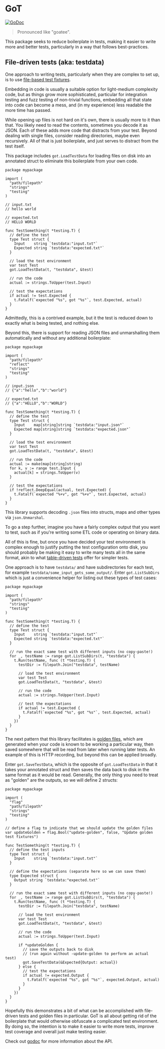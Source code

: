 # GoT

[![GoDoc][godoc-badge]][godoc]

> Pronounced like "goatee".

This package seeks to reduce boilerplate in tests, making it easier to write
more and better tests, particularly in a way that follows best-practices.


## File-driven tests (aka: testdata)

One approach to writing tests, particularly when they are complex to set up, is
to use [file-based test fixtures][dave-cheney-test-fixtures].

Embedding in code is usually a suitable option for light-medium complexity code,
but as things grow more sophisticated, particular for integration testing and
fuzz testing of non-trivial functions, embedding all that state into code can
become a mess, and (in my experience) less readable the more time has passed.

While opening up files is not hard on it's own, there is usually more to it than
that. You likely need to read the contents, sometimes you decode it as JSON.
Each of these adds more code that distracts from your test. Beyond dealing with
single files, consider reading directories, maybe even recursively. All of that
is just boilerplate, and just serves to distract from the test itself.

This package includes `got.LoadTestData` for loading files on disk into an
annotated struct to eliminate this boilerplate from your own code.

```golang
package mypackage

import (
  "path/filepath"
  "strings"
  "testing"
)

// input.txt
// hello world

// expected.txt
// HELLO WORLD

func TestSomething(t *testing.T) {
  // define the test
  type Test struct {
    Input    string `testdata:"input.txt"`
    Expected string `testdata:"expected.txt"`
  }

  // load the test environment
  var test Test
  got.LoadTestData(t, "testdata", &test)

  // run the code
  actual := strings.ToUpper(test.Input)

  // test the expectations
  if actual != test.Expected {
    t.Fatalf(`expected "%s", got "%s"`, test.Expected, actual)
  }
}
```

Admittedly, this is a contrived example, but it the test is reduced down to
exactly what is being tested, and nothing else.

Beyond this, there is support for reading JSON files and unmarshalling them
automatically and without any additional boilerplate:

```golang
package mypackage

import (
  "path/filepath"
  "reflect"
  "strings"
  "testing"
)

// input.json
// {"a":"hello","b":"world"}

// expected.txt
// {"a":"HELLO","b":"WORLD"}

func TestSomething(t *testing.T) {
  // define the test
  type Test struct {
    Input    map[string]string `testdata:"input.json"`
    Expected map[string]string `testdata:"expected.json"`
  }

  // load the test environment
  var test Test
  got.LoadTestData(t, "testdata", &test)

  // run the code
  actual := make(map[string]string)
  for k, v := range test.Input {
    actual[k] = strings.ToUpper(v)
  }

  // test the expectations
  if !reflect.DeepEqual(actual, test.Expected) {
    t.Fatalf(`expected "%+v", got "%+v"`, test.Expected, actual)
  }
}
```

This library supports decoding `.json` files into structs, maps and other types
via `json.Unmarshal`.

To go a step further, imagine you have a fairly complex output that you want to
test, such as if you're writing some ETL code or operating on binary data.

All of this is fine, but once you have decided your test environment is complex
enough to justify putting the test configuration onto disk, you should probably
be making it easy to write many tests all in the same format, akin to what
[table-driven tests][table-driven-tests] offer for simpler tests.

One approach is to have `testdata/` and have subdirectories for each test, for
example `testdata/some_input_gets_some_output/`. Enter `got.ListSubDirs` which
is just a convenience helper for listing out these types of test cases:

```golang
package mypackage

import (
  "path/filepath"
  "strings"
  "testing"
)

func TestSomething(t *testing.T) {
  // define the test
  type Test struct {
    Input    string `testdata:"input.txt"`
    Expected string `testdata:"expected.txt"`
  }

  // run the exact same test with different inputs (no copy-paste!)
  for _, testName := range got.ListSubDirs(t, "testdata") {
    t.Run(testName, func (t *testing.T) {
      testDir := filepath.Join("testdata", testName)

      // load the test environment
      var test Test
      got.LoadTestData(t, "testdata", &test)

      // run the code
      actual := strings.ToUpper(test.Input)

      // test the expectations
      if actual != test.Expected {
        t.Fatalf(`expected "%s", got "%s"`, test.Expected, actual)
      }
    })
  }
}
```

The next pattern that this library facilitates is [golden files][golden-files],
which are generated when your code is known to be working a particular way, then
saved somewhere that will be read from later when running later tests. An
example of this is HTTP recording, but beyond this can be applied broadly.

Enter `got.SaveTestData`, which is the opposite of `got.LoadTestData` in that it
takes your annotated struct and then saves the data back to disk in the same
format as it would be read. Generally, the only thing you need to treat as
"golden" are the outputs, so we will define 2 structs:

```golang
package mypackage

import (
  "flag"
  "path/filepath"
  "strings"
  "testing"
)

// define a flag to indicate that we should update the golden files
var updateGolden = flag.Bool("update-golden", false, "Update golden test fixtures")

func TestSomething(t *testing.T) {
  // define the test inputs
  type Test struct {
    Input    string `testdata:"input.txt"`
  }

  // define the expectations (separate here so we can save them)
  type Expected struct {
    Output string `testdata:"expected.txt"`
  }

  // run the exact same test with different inputs (no copy-paste!)
  for _, testName := range got.ListSubDirs(t, "testdata") {
    t.Run(testName, func (t *testing.T) {
      testDir := filepath.Join("testdata", testName)

      // load the test environment
      var test Test
      got.LoadTestData(t, "testdata", &test)

      // run the code
      actual := strings.ToUpper(test.Input)

      if *updateGolden {
        // save the outputs back to disk
        // (run again without -update-golden to perform an actual test)
        got.SaveTestData(&Expected{Output: actual})
      } else {
        // test the expectations
        if actual != expected.Output {
          t.Fatalf(`expected "%s", got "%s"`, expected.Output, actual)
        }
      }
    })
  }
}
```

Hopefully this demonstrates a bit of what can be accomplished with file-driven
tests and golden files in particular. GoT is all about getting rid of the
boilerplate that would otherwise obfuscate a complicated test environment. By
doing so, the intention is to make it easier to write more tests, improve test
coverage and overall just make testing easier.

Check out [godoc][godoc] for more information about the API.


[dave-cheney-test-fixtures]: https://dave.cheney.net/2016/05/10/test-fixtures-in-
[golden-files]: https://ieftimov.com/post/testing-in-go-golden-files/
[table-driven-tests]: https://dave.cheney.net/2019/05/07/prefer-table-driven-tests
[godoc]: https://godoc.org/github.com/dominicbarnes/got
[godoc-badge]: https://godoc.org/github.com/dominicbarnes/got?status.svg
